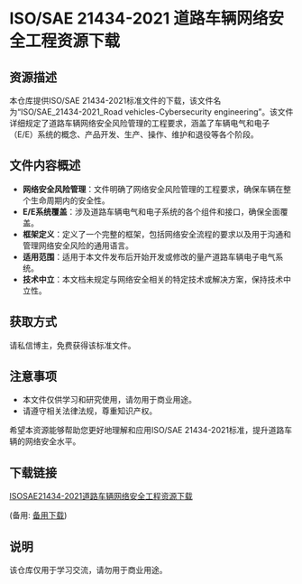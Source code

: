 # ISO/SAE 21434-2021 道路车辆网络安全工程资源下载

## 资源描述

本仓库提供ISO/SAE 21434-2021标准文件的下载，该文件名为“ISO/SAE_21434-2021_Road vehicles-Cybersecurity engineering”。该文件详细规定了道路车辆网络安全风险管理的工程要求，涵盖了车辆电气和电子（E/E）系统的概念、产品开发、生产、操作、维护和退役等各个阶段。

## 文件内容概述

- **网络安全风险管理**：文件明确了网络安全风险管理的工程要求，确保车辆在整个生命周期内的安全性。
- **E/E系统覆盖**：涉及道路车辆电气和电子系统的各个组件和接口，确保全面覆盖。
- **框架定义**：定义了一个完整的框架，包括网络安全流程的要求以及用于沟通和管理网络安全风险的通用语言。
- **适用范围**：适用于本文件发布后开始开发或修改的量产道路车辆电子电气系统。
- **技术中立**：本文档未规定与网络安全相关的特定技术或解决方案，保持技术中立性。

## 获取方式

请私信博主，免费获得该标准文件。

## 注意事项

- 本文件仅供学习和研究使用，请勿用于商业用途。
- 请遵守相关法律法规，尊重知识产权。

希望本资源能够帮助您更好地理解和应用ISO/SAE 21434-2021标准，提升道路车辆的网络安全水平。

## 下载链接
[ISOSAE21434-2021道路车辆网络安全工程资源下载](https://pan.quark.cn/s/9266212832b8) 

(备用: [备用下载](https://pan.baidu.com/s/1zyoLimlYjjsag1rk1j7Mjg?pwd=1234))

## 说明

该仓库仅用于学习交流，请勿用于商业用途。
